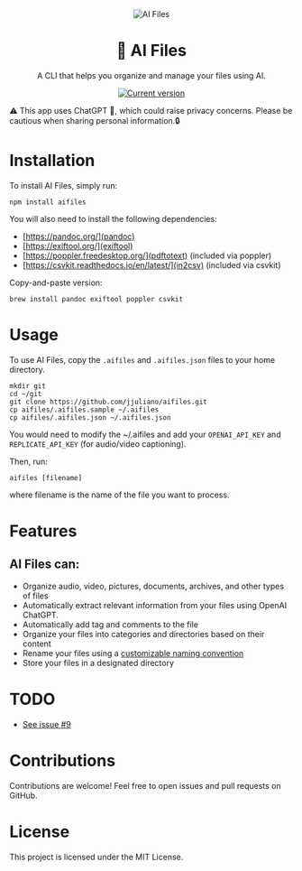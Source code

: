 <div align="center">
  <div>
    <img src=".github/screencapture.gif" alt="AI Files"/>
    <h1 align="center">🤖 AI Files</h1>
  </div>
	<p>A CLI that helps you organize and manage your files using AI.</p>
	<a href="https://www.npmjs.com/package/aifiles"><img 
src="https://img.shields.io/npm/v/aifiles" alt="Current version"></a>
</div>

⚠️ This app uses ChatGPT 🤖, which could raise privacy concerns. Please be cautious when sharing personal information.🔒

# Installation

To install AI Files, simply run:

```
npm install aifiles
```

You will also need to install the following dependencies:
- [https://pandoc.org/](pandoc)
- [https://exiftool.org/](exiftool)
- [https://poppler.freedesktop.org/](pdftotext) (included via poppler)
- [https://csvkit.readthedocs.io/en/latest/](in2csv) (included via csvkit)

Copy-and-paste version:
```
brew install pandoc exiftool poppler csvkit
```

# Usage

To use AI Files, copy the `.aifiles` and `.aifiles.json` files to your home directory.

```
mkdir git
cd ~/git
git clone https://github.com/jjuliano/aifiles.git
cp aifiles/.aifiles.sample ~/.aifiles
cp aifiles/.aifiles.json ~/.aifiles.json
```

You would need to modify the ~/.aifiles and add your `OPENAI_API_KEY` and `REPLICATE_API_KEY` (for audio/video captioning).

Then, run:

```
aifiles [filename]
```

where filename is the name of the file you want to process.

# Features

## AI Files can:

- Organize audio, video, pictures, documents, archives, and other types of files
- Automatically extract relevant information from your files using OpenAI ChatGPT.
- Automatically add tag and comments to the file
- Organize your files into categories and directories based on their content
- Rename your files using a [customizable naming convention](https://github.com/jjuliano/aifiles/blob/main/.aifiles.sample#L28)
- Store your files in a designated directory

# TODO

- [See issue #9](https://github.com/jjuliano/aifiles/issues/9)

# Contributions

Contributions are welcome! Feel free to open issues and pull requests on GitHub.

# License

This project is licensed under the MIT License.

